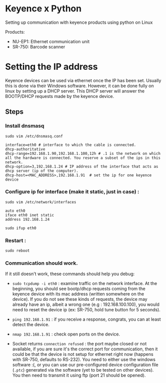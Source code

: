 # Keyence x Python

Setting up communication with keyence products using python on Linux

Products:
- NU-EP1: Ethernet communication unit
- SR-750: Barcode scanner

# Setting the IP address

Keyence devices can be used via ethernet once the IP has been set. Usually this is done via their Windows software.
However, it can be done fully on linux by setting up a DHCP server. This DHCP server will answer the BOOTP/DHCP requests made by the keyence device.

## Steps

### Install dnsmasq

`sudo vim /etc/dnsmasq.conf`

```
interface=eth0 # interface to which the cable is connected.
dhcp-authoritative
dhcp-range=192.168.1.90,192.168.1.100,12h # .1 is the network on which all the hardware is connected. You reserve a subset of the ips in this network.
dhcp-option=3,192.168.1.24 # IP address of the interface that acts as dhcp server (ip of the computer).
dhcp-host=<MAC_ADDRESS>,192.168.1.91  # set the ip for one keyence device
```

### Configure ip for interface (make it static, just in case) : 

`sudo vim /etc/network/interfaces`

```
auto eth0
iface eth0 inet static
address 192.168.1.24

```

`sudo ifup eth0`

### Restart :

`sudo reboot`

### Communication should work.

If it still doesn't work, these commands should help you debug:

- `sudo tcpdump -i eth0` : examine traffic on the network interface. At the beginning, you should see bootp/dhcp requests coming from the keyence device with its mac address (written somewhere on the device). If you do not see these kinds of requests, the device may already have an ip, albeit a wrong one (e.g : 192.168.100.100), you would need to reset the device ip (ex: SR-750, hold tune button for 5 seconds).

- `ping 192.168.1.91` : if you receive a response, congrats, you can at least detect the device.

- `nmap 192.168.1.91` : check open ports on the device.

- Socket returns `connection refused` : the port maybe closed or not available, if you are sure it's the correct port for communication, then it could be that the device is not setup for ethernet right now (happens with SR-750, defaults to RS-232). You need to either use the windows software :(, or you can use our pre-configured device configuration file (`.ptc`) generated via the software (yet to be tested on other devices). You then need to transmit it using ftp (port 21 should be opened).
